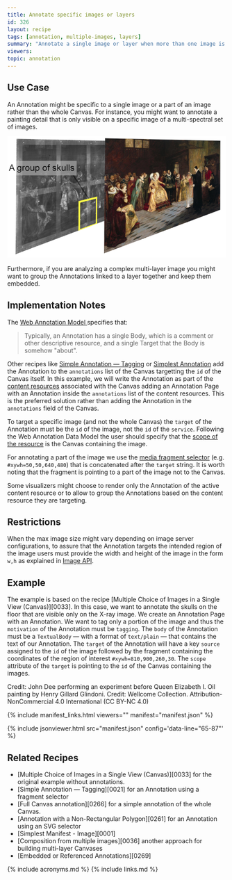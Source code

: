 ```yaml
---
title: Annotate specific images or layers
id: 326
layout: recipe
tags: [annotation, multiple-images, layers]
summary: "Annotate a single image or layer when more than one image is present on the Canvas."
viewers:
topic: annotation
---
```


## Use Case
An Annotation might be specific to a single image or a part of an image rather than
the whole Canvas. For instance, you might want to annotate a painting detail that is only visible on a specific image of a multi-spectral set of images.

![Illustration of the concept of annotating a specific layer of a multi-spectral stack.](layerannotation.png)

Furthermore, if you are analyzing a complex multi-layer image you might want to group the Annotations linked to a layer together and keep them embedded. 

## Implementation Notes
The [Web Annotation Model ](https://www.w3.org/TR/annotation-model/#introduction)
specifies that:

> Typically, an Annotation has a single Body, which is a comment or other descriptive resource, and a single Target that the Body is somehow "about".

Other recipes like [Simple Annotation — Tagging](https://iiif.io/api/cookbook/recipe/0021-tagging/) or [Simplest Annotation](https://iiif.io/api/cookbook/recipe/0266-full-Canvas-annotation/) add the Annotation to the `annotations` list of the Canvas targetting the `id` of the Canvas itself. 
In this example, we will write the Annotation as part of the [content resources](https://iiif.io/api/presentation/3.0/#57-content-resources) associated with the Canvas adding an Annotation Page with an Annotation inside the `annotations` list of the 
content resources. 
This is the preferred solution rather than adding the Annotation in the `annotations` field of the Canvas.

To target a specific image (and not the whole Canvas) the `target` of the Annotation must be the `id` of the image, not the `id` of the `service`. Following the Web Annotation Data Model the user should specify that the [scope of the resource](https://www.w3.org/TR/annotation-model/#scope-of-a-resource) is the Canvas containing the image. 

For annotating a part of the image we use the [media fragment selector](https://www.w3.org/TR/annotation-model/#fragment-selector) (e.g. `#xywh=50,50,640,480`) that is concatenated after the `target` string. It is worth noting that the fragment is pointing to a part of the image not to the Canvas.

Some visualizers might choose to render only the Annotation of the active content resource or to allow to group the Annotations based on the content resource they are targeting. 

## Restrictions
When the max image size might vary depending on image server configurations, to assure that the Annotation targets the intended region of the image users must provide the width and height of the image in the form `w,h` as explained in [Image API](https://iiif.io/api/image/3.0/#42-size).

## Example
The example is based on the recipe [Multiple Choice of Images in a Single View (Canvas)][0033]. In this case, we want to annotate the skulls on the floor that are visible only on the X-ray image. We create an Annotation Page with an Annotation. We want to tag only a portion of the image and thus the `motivation` of the Annotation must be `tagging`. The `body` of the Annotation must be a `TextualBody` — with a format of `text/plain` — that contains the text of our Annotation.
The `target` of the Annotation will have a key `source` assigned to the `id` of the image followed by the fragment containing the coordinates of the region of interest `#xywh=810,900,260,30`. The `scope` attribute of the `target`
is pointing to the `id` of the Canvas containing the images. 

Credit: John Dee performing an experiment before Queen Elizabeth I. Oil painting by Henry Gillard Glindoni. Credit: Wellcome Collection. Attribution-NonCommercial 4.0 International (CC BY-NC 4.0)

{% include manifest_links.html viewers="" manifest="manifest.json" %}

{% include jsonviewer.html src="manifest.json" config='data-line="65-87"' %}

## Related Recipes

* [Multiple Choice of Images in a Single View (Canvas)][0033] for the original example without annotations.
* [Simple Annotation — Tagging][0021] for an Annotation using a fragment selector
* [Full Canvas annotation][0266] for a simple annotation of the whole Canvas.
* [Annotation with a Non-Rectangular Polygon][0261] for an Annotation using an SVG selector
* [Simplest Manifest - Image][0001]
* [Composition from multiple images][0036] another approach for building multi-layer Canvases 
* [Embedded or Referenced Annotations][0269]

{% include acronyms.md %}
{% include links.md %}

